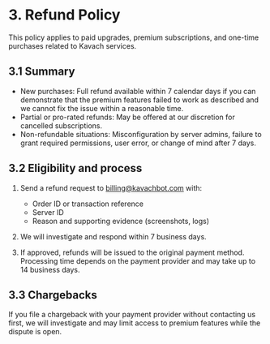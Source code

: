 # 3. Refund Policy

This policy applies to paid upgrades, premium subscriptions, and one-time purchases related to Kavach services.

## 3.1 Summary

* New purchases: Full refund available within 7 calendar days if you can demonstrate that the premium features failed to work as described and we cannot fix the issue within a reasonable time.
* Partial or pro-rated refunds: May be offered at our discretion for cancelled subscriptions.
* Non-refundable situations: Misconfiguration by server admins, failure to grant required permissions, user error, or change of mind after 7 days.

## 3.2 Eligibility and process

1. Send a refund request to [billing@kavachbot.com](mailto:billing@kavachbot.com) with:

   * Order ID or transaction reference
   * Server ID
   * Reason and supporting evidence (screenshots, logs)
2. We will investigate and respond within 7 business days.
3. If approved, refunds will be issued to the original payment method. Processing time depends on the payment provider and may take up to 14 business days.

## 3.3 Chargebacks

If you file a chargeback with your payment provider without contacting us first, we will investigate and may limit access to premium features while the dispute is open.
